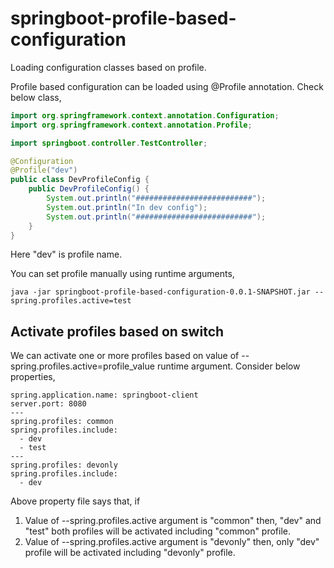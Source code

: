 # springboot-profile-based-configuration
Loading configuration classes based on profile.

Profile based configuration can be loaded using @Profile annotation.
Check below class,

```java
import org.springframework.context.annotation.Configuration;
import org.springframework.context.annotation.Profile;

import springboot.controller.TestController;

@Configuration
@Profile("dev")
public class DevProfileConfig {
	public DevProfileConfig() {
		System.out.println("##########################");
		System.out.println("In dev config");
		System.out.println("##########################");
	}
}
```

Here "dev" is profile name.

You can set profile manually using runtime arguments,

```
java -jar springboot-profile-based-configuration-0.0.1-SNAPSHOT.jar --spring.profiles.active=test
```

## Activate profiles based on switch
We can activate one or more profiles based on value of --spring.profiles.active=profile_value runtime argument.
Consider below properties,

```
spring.application.name: springboot-client
server.port: 8080
---
spring.profiles: common
spring.profiles.include:
  - dev
  - test
---
spring.profiles: devonly
spring.profiles.include:
  - dev
```

Above property file says that, if
1. Value of --spring.profiles.active argument is "common" then, "dev" and "test" both profiles will be activated including "common" profile.
2. Value of --spring.profiles.active argument is "devonly" then, only "dev" profile will be activated including "devonly" profile.